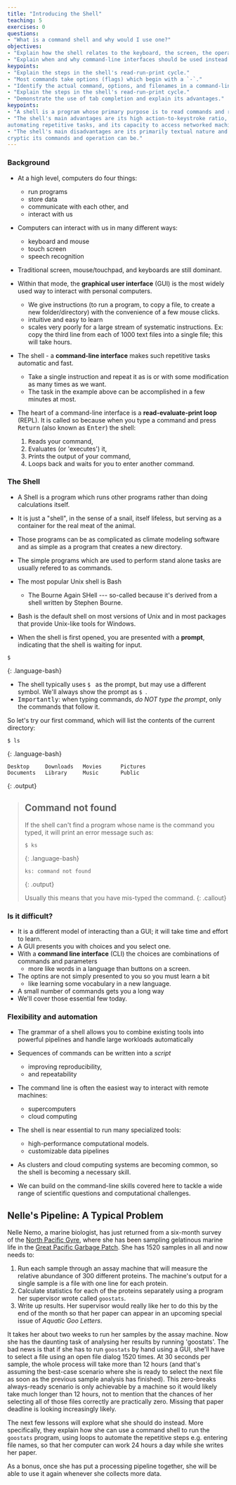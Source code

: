 ```yaml
---
title: "Introducing the Shell"
teaching: 5
exercises: 0
questions:
- "What is a command shell and why would I use one?"
objectives:
- "Explain how the shell relates to the keyboard, the screen, the operating system, and users' programs."
- "Explain when and why command-line interfaces should be used instead of graphical interfaces."
keypoints:
- "Explain the steps in the shell's read-run-print cycle."
- "Most commands take options (flags) which begin with a `-`."
- "Identify the actual command, options, and filenames in a command-line call."
- "Explain the steps in the shell's read-run-print cycle."
- "Demonstrate the use of tab completion and explain its advantages."
keypoints:
- "A shell is a program whose primary purpose is to read commands and run other programs."
- "The shell's main advantages are its high action-to-keystroke ratio, its support for
automating repetitive tasks, and its capacity to access networked machines."
- "The shell's main disadvantages are its primarily textual nature and how
cryptic its commands and operation can be."
---
```

### Background
-   At a high level, computers do four things:

    -   run programs
    -   store data
    -   communicate with each other, and
    -   interact with us
-   Computers can interact with us in many different ways:
    -   keyboard and mouse
    -   touch screen
    -   speech recognition
-   Traditional screen, mouse/touchpad, and keyboards are still dominant.
-   Within that mode, the **graphical user interface** (GUI) is the most widely used way to 
    interact with personal computers. 
    -   We give instructions (to run a program, to copy a file, to create a new folder/directory) with 
        the convenience of a few mouse clicks. 
    -   intuitive and easy to learn
    -   scales very poorly for a large stream of systematic instructions. Ex: copy the third line
        from each of 1000 text files into a single file; this will take hours.
-   The shell - a **command-line interface** makes such repetitive tasks automatic and fast. 
    -   Take a single instruction and repeat it as is or with some modification as many times as we want. 
    -   The task in the example above can be accomplished in a few minutes at most.
-   The heart of a command-line interface is a **read-evaluate-print loop** (REPL). 
    It is called so because when you type a command and press <kbd>Return</kbd> (also known as
    <kbd>Enter</kbd>) the shell:
    1.  <kbd>R</kbd>eads your command,
    2.  <kbd>E</kbd>valuates (or 'executes') it,
    3.  <kbd>P</kbd>rints the output of your command,
    4.  <kbd>L</kbd>oops back and waits for you to enter another command.


### The Shell

-   A Shell is a program which runs other programs rather than doing calculations itself.
-   It is just a "shell", in the sense of a snail, itself lifeless, but serving as a container
    for the real meat of the animal.
-   Those programs can be as complicated as climate modeling software and as simple as a
    program that creates a new directory.
-   The simple programs which are used to perform stand alone tasks are usually refered
    to as commands.
-   The most popular Unix shell is Bash
    -   The Bourne Again SHell --- so-called because it's derived from a 
        shell written by Stephen Bourne.
-   Bash is the default shell on most versions of Unix and in most packages
    that provide Unix-like tools for Windows.

-   When the shell is first opened, you are presented with a **prompt**,
    indicating that the shell is waiting for input.

~~~
$
~~~
{: .language-bash}

-   The shell typically uses `$ ` as the prompt, but may use a different symbol.
    We'll always show the prompt as `$ `.
-   <kbd>Importantly</kbd>: when typing commands, *do NOT type the prompt*, only the commands that follow it.

So let's try our first command, which will list the contents of the current directory:

~~~
$ ls
~~~
{: .language-bash}

~~~
Desktop     Downloads   Movies      Pictures
Documents   Library     Music       Public
~~~
{: .output}

> ## Command not found
> If the shell can't find a program whose name is the command you typed, it
> will print an error message such as:
>
> ~~~
> $ ks
> ~~~
> {: .language-bash}
> ~~~
> ks: command not found
> ~~~
> {: .output}
>
> Usually this means that you have mis-typed the command.
{: .callout}

### Is it difficult?

-   It is a different model of interacting than a GUI; it will take time and effort to learn.
-   A GUI presents you with choices and you select one. 
-   With a **command line interface** (CLI) the choices are combinations of commands and parameters
    -    more like words in a language than buttons on a screen. 
-   The optins are not simply presented to you so you must learn a bit
    -   like learning some vocabulary in a new language. 
-   A small number of commands gets you a long way
-   We'll cover those essential few today.

### Flexibility and automation

-   The grammar of a shell allows you to combine existing tools into powerful
    pipelines and handle large workloads automatically
-   Sequences of commands can be written into a *script*
    -   improving reproducibility,
    -   and repeatability

-   The command line is often the easiest way to interact with remote machines:
    -   supercomputers
    -   cloud computing
-   The shell is near essential to run many specialized tools:
    -   high-performance computational models.
    -   customizable data pipelines
-   As clusters and cloud computing systems are becoming common, so the shell 
    is becoming a necessary skill.
-   We can build on the command-line skills covered here to tackle a wide range of scientific
    questions and computational challenges.

## Nelle's Pipeline: A Typical Problem

Nelle Nemo, a marine biologist,
has just returned from a six-month survey of the
[North Pacific Gyre](http://en.wikipedia.org/wiki/North_Pacific_Gyre),
where she has been sampling gelatinous marine life in the
[Great Pacific Garbage Patch](http://en.wikipedia.org/wiki/Great_Pacific_Garbage_Patch).
She has 1520 samples in all and now needs to:

1.  Run each sample through an assay machine
    that will measure the relative abundance of 300 different proteins.
    The machine's output for a single sample is
    a file with one line for each protein.
2.  Calculate statistics for each of the proteins separately
    using a program her supervisor wrote called `goostats`.
3.  Write up results.
    Her supervisor would really like her to do this by the end of the month
    so that her paper can appear in an upcoming special issue of *Aquatic Goo Letters*.

It takes her about two weeks to run her samples by the assay machine.
Now she has the daunting task of analysing her results by running 'goostats'.
The bad news is that if she has to run `goostats` by hand using a GUI,
she'll have to select a file using an open file dialog 1520 times.
At 30 seconds per sample,
the whole process will take more than 12 hours
(and that's assuming the best-case scenario where she is ready to select the next file
as soon as the previous sample analysis has finished).
This zero-breaks always-ready scenario is only achievable by a machine so it would
likely take much longer than 12 hours, not to mention that
the chances of her selecting all of those files correctly are practically zero.
Missing that paper deadline is looking increasingly likely.

The next few lessons will explore what she should do instead.
More specifically, they explain how she can use a command shell to run the `goostats` 
program, using loops to automate the repetitive steps e.g. entering file names,
so that her computer can work 24 hours a day while she writes her paper.

As a bonus,
once she has put a processing pipeline together,
she will be able to use it again whenever she collects more data.

